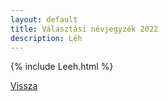 ```yaml
---
layout: default
title: Választási névjegyzék 2022
description: Léh
---
```


{% include Leeh.html %}

[Vissza](./)